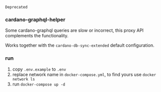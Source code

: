 ```
Deprecated
```

### cardano-graphql-helper

Some cardano-graphql queries are slow or incorrect, this proxy API complements the functionality.

Works together with the `cardano-db-sync-extended` default configuration.
 
### run

1. copy `.env.example` to `.env`
2. replace network name in `docker-compose.yml`, to find yours use `docker network ls`
3. run `docker-compose up -d`
